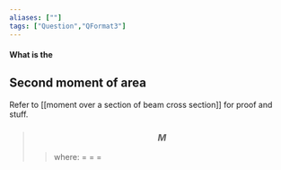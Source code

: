 ```yaml
---
aliases: [""]
tags: ["Question","QFormat3"]
---
```


#### What is the
## Second moment of area
Refer to [[moment over a section of beam cross section]] for proof and stuff.

> ### $$ M $$ 
>> where:
>> $=$ 
>> $=$
>> $=$
